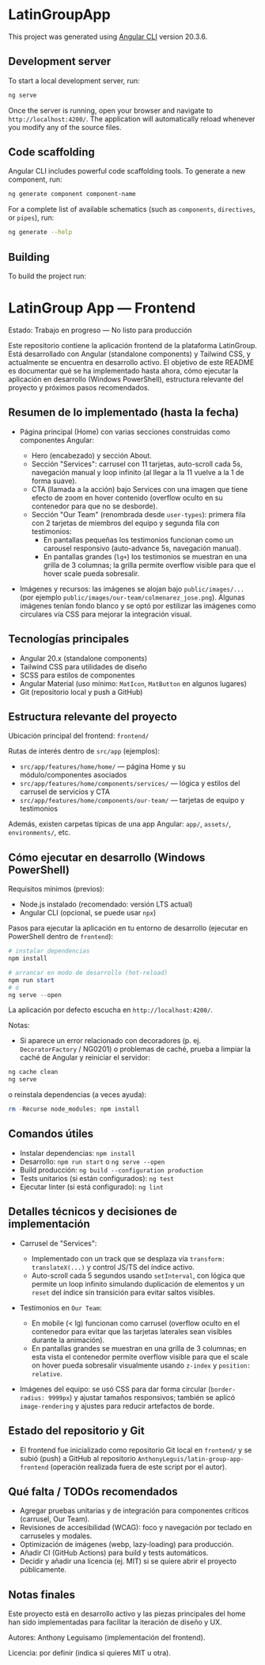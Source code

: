 # LatinGroupApp

This project was generated using [Angular CLI](https://github.com/angular/angular-cli) version 20.3.6.

## Development server

To start a local development server, run:

```bash
ng serve
```

Once the server is running, open your browser and navigate to `http://localhost:4200/`. The application will automatically reload whenever you modify any of the source files.

## Code scaffolding

Angular CLI includes powerful code scaffolding tools. To generate a new component, run:

```bash
ng generate component component-name
```

For a complete list of available schematics (such as `components`, `directives`, or `pipes`), run:

```bash
ng generate --help
```

## Building

To build the project run:

# LatinGroup App — Frontend

Estado: Trabajo en progreso — No listo para producción

Este repositorio contiene la aplicación frontend de la plataforma LatinGroup. Está desarrollado con Angular (standalone components) y Tailwind CSS, y actualmente se encuentra en desarrollo activo. El objetivo de este README es documentar qué se ha implementado hasta ahora, cómo ejecutar la aplicación en desarrollo (Windows PowerShell), estructura relevante del proyecto y próximos pasos recomendados.

## Resumen de lo implementado (hasta la fecha)

- Página principal (Home) con varias secciones construidas como componentes Angular:
	- Hero (encabezado) y sección About.
	- Sección "Services": carrusel con 11 tarjetas, auto-scroll cada 5s, navegación manual y loop infinito (al llegar a la 11 vuelve a la 1 de forma suave).
	- CTA (llamada a la acción) bajo Services con una imagen que tiene efecto de zoom en hover contenido (overflow oculto en su contenedor para que no se desborde).
	- Sección "Our Team" (renombrada desde `user-types`): primera fila con 2 tarjetas de miembros del equipo y segunda fila con testimonios:
		- En pantallas pequeñas los testimonios funcionan como un carousel responsivo (auto-advance 5s, navegación manual).
		- En pantallas grandes (`lg+`) los testimonios se muestran en una grilla de 3 columnas; la grilla permite overflow visible para que el hover scale pueda sobresalir.

- Imágenes y recursos: las imágenes se alojan bajo `public/images/...` (por ejemplo `public/images/our-team/colmenarez_jose.png`). Algunas imágenes tenían fondo blanco y se optó por estilizar las imágenes como circulares vía CSS para mejorar la integración visual.

## Tecnologías principales

- Angular 20.x (standalone components)
- Tailwind CSS para utilidades de diseño
- SCSS para estilos de componentes
- Angular Material (uso mínimo: `MatIcon`, `MatButton` en algunos lugares)
- Git (repositorio local y push a GitHub)

## Estructura relevante del proyecto

Ubicación principal del frontend: `frontend/`

Rutas de interés dentro de `src/app` (ejemplos):

- `src/app/features/home/home/` — página Home y su módulo/componentes asociados
- `src/app/features/home/components/services/` — lógica y estilos del carrusel de servicios y CTA
- `src/app/features/home/components/our-team/` — tarjetas de equipo y testimonios

Además, existen carpetas típicas de una app Angular: `app/`, `assets/`, `environments/`, etc.

## Cómo ejecutar en desarrollo (Windows PowerShell)

Requisitos mínimos (previos):

- Node.js instalado (recomendado: versión LTS actual)
- Angular CLI (opcional, se puede usar `npx`)

Pasos para ejecutar la aplicación en tu entorno de desarrollo (ejecutar en PowerShell dentro de `frontend`):

```powershell
# instalar dependencias
npm install

# arrancar en modo de desarrollo (hot-reload)
npm run start
# ó
ng serve --open
```

La aplicación por defecto escucha en `http://localhost:4200/`.

Notas:
- Si aparece un error relacionado con decoradores (p. ej. `DecoratorFactory` / NG0201) o problemas de caché, prueba a limpiar la caché de Angular y reiniciar el servidor:

```powershell
ng cache clean
ng serve
```

o reinstala dependencias (a veces ayuda):

```powershell
rm -Recurse node_modules; npm install
```

## Comandos útiles

- Instalar dependencias: `npm install`
- Desarrollo: `npm run start` o `ng serve --open`
- Build producción: `ng build --configuration production`
- Tests unitarios (si están configurados): `ng test`
- Ejecutar linter (si está configurado): `ng lint`

## Detalles técnicos y decisiones de implementación

- Carrusel de "Services":
	- Implementado con un track que se desplaza vía `transform: translateX(...)` y control JS/TS del índice activo.
	- Auto-scroll cada 5 segundos usando `setInterval`, con lógica que permite un loop infinito simulando duplicación de elementos y un ``reset`` del índice sin transición para evitar saltos visibles.

- Testimonios en `Our Team`:
	- En mobile (< lg) funcionan como carrusel (overflow oculto en el contenedor para evitar que las tarjetas laterales sean visibles durante la animación).
	- En pantallas grandes se muestran en una grilla de 3 columnas; en esta vista el contenedor permite overflow visible para que el scale on hover pueda sobresalir visualmente usando `z-index` y `position: relative`.

- Imágenes del equipo: se usó CSS para dar forma circular (`border-radius: 9999px`) y ajustar tamaños responsivos; también se aplicó `image-rendering` y ajustes para reducir artefactos de borde.

## Estado del repositorio y Git

- El frontend fue inicializado como repositorio Git local en `frontend/` y se subió (push) a GitHub al repositorio `AnthonyLeguis/latin-group-app-frontend` (operación realizada fuera de este script por el autor).

## Qué falta / TODOs recomendados

- Agregar pruebas unitarias y de integración para componentes críticos (carrusel, Our Team).
- Revisiones de accesibilidad (WCAG): foco y navegación por teclado en carruseles y modales.
- Optimización de imágenes (webp, lazy-loading) para producción.
- Añadir CI (GitHub Actions) para build y tests automáticos.
- Decidir y añadir una licencia (ej. MIT) si se quiere abrir el proyecto públicamente.

## Notas finales

Este proyecto está en desarrollo activo y las piezas principales del home han sido implementadas para facilitar la iteración de diseño y UX.

Autores: Anthony Leguisamo (implementación del frontend).

Licencia: por definir (indica si quieres MIT u otra).
